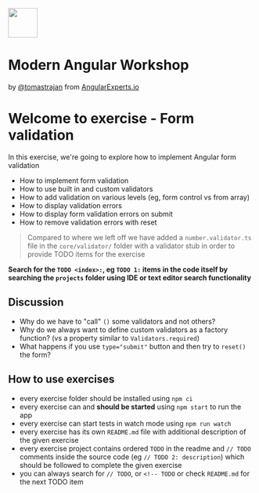 <img height="60" src="https://angularexperts.io/assets/images/logo/angular-experts.svg">

# Modern Angular Workshop

by [@tomastrajan](https://twitter.com/tomastrajan) from [AngularExperts.io](https://angularexperts.io)

# Welcome to exercise - Form validation

In this exercise, we're going to explore how to implement Angular form validation

- How to implement form validation
- How to use built in and custom validators
- How to add validation on various levels (eg, form control vs from array)
- How to display validation errors
- How to display form validation errors on submit
- How to remove validation errors with reset

> Compared to where we left off we have added a `number.validator.ts` file 
> in the `core/validator/` folder with a validator stub in order to provide TODO items for the exercise

**Search for the  `TODO <index>:`, eg `TODO 1:`  items in the code itself by searching the `projects` folder using IDE or text editor search functionality**

## Discussion

* Why do we have to "call" `()` some validators and not others?
* Why do we always want to define custom validators as a factory function? (vs a property similar to `Validators.required`)
* What happens if you use `type="submit"` button and then try to `reset()` the form?

## How to use exercises

- every exercise folder should be installed using `npm ci`
- every exercise can and **should be started** using `npm start` to run the app
- every exercise can start tests in watch mode using `npm run watch`
- every exercise has its own `README.md` file with additional description of the given exercise
- every exercise project contains ordered `TODO` in the readme and `// TODO` comments inside the source code (eg `// TODO 2: description`) which should be followed to complete the given exercise
- you can always search for `// TODO`, or `<!-- TODO` or check `README.md` for the next TODO item

